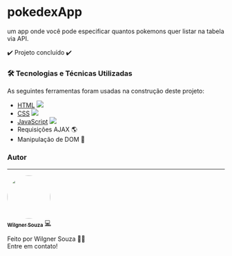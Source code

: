 # pokedexApp
um app onde você pode especificar quantos pokemons quer listar na tabela via API.</br>

:heavy_check_mark: Projeto concluído :heavy_check_mark:

### 🛠 Tecnologias e Técnicas Utilizadas

As seguintes ferramentas foram usadas na construção deste projeto:

- [HTML](https://developer.mozilla.org/pt-BR/docs/Web/HTML) ![](https://img.shields.io/badge/--E34F26.svg?style=flat&logoColor=FAFAFF&logo=html5)
- [CSS](https://www.w3schools.com/cssref/) ![](https://img.shields.io/badge/--1572b6.svg?style=flat&logoColor=FAFAFF&logo=css3)
- [JavaScript](https://developer.mozilla.org/pt-BR/docs/Web/JavaScript) ![](https://img.shields.io/badge/--F7DF1E.svg?style=flat&logoColor=0D0D0D&logo=javascript)
- Requisições AJAX :earth_americas:
- Manipulação de DOM 	:construction:


### Autor
---

<a href="https://www.linkedin.com/in/wilgner-souza-stw97/">
 <img style="border-radius: 50%;" src="https://avatars.githubusercontent.com/showtimewill97" width="100px;" alt=""/>
 <br />
 <sub><b>Wilgner Souza</b></sub></a> <a href="https://www.linkedin.com/in/wilgner-souza-stw97/" title="Danki Code">💻</a>

Feito por Wilgner Souza 👋🏽 </br>Entre em contato!
